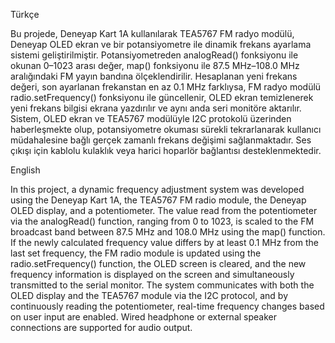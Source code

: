 Türkçe

Bu projede, Deneyap Kart 1A kullanılarak TEA5767 FM radyo modülü, Deneyap OLED ekran ve bir potansiyometre ile dinamik frekans ayarlama sistemi geliştirilmiştir. Potansiyometreden analogRead() fonksiyonu ile okunan 0–1023 arası değer, map() fonksiyonu ile 87.5 MHz–108.0 MHz aralığındaki FM yayın bandına ölçeklendirilir. Hesaplanan yeni frekans değeri, son ayarlanan frekanstan en az 0.1 MHz farklıysa, FM radyo modülü radio.setFrequency() fonksiyonu ile güncellenir, OLED ekran temizlenerek yeni frekans bilgisi ekrana yazdırılır ve aynı anda seri monitöre aktarılır. Sistem, OLED ekran ve TEA5767 modülüyle I2C protokolü üzerinden haberleşmekte olup, potansiyometre okuması sürekli tekrarlanarak kullanıcı müdahalesine bağlı gerçek zamanlı frekans değişimi sağlanmaktadır. Ses çıkışı için kablolu kulaklık veya harici hoparlör bağlantısı desteklenmektedir.

English

In this project, a dynamic frequency adjustment system was developed using the Deneyap Kart 1A, the TEA5767 FM radio module, the Deneyap OLED display, and a potentiometer. The value read from the potentiometer via the analogRead() function, ranging from 0 to 1023, is scaled to the FM broadcast band between 87.5 MHz and 108.0 MHz using the map() function. If the newly calculated frequency value differs by at least 0.1 MHz from the last set frequency, the FM radio module is updated using the radio.setFrequency() function, the OLED screen is cleared, and the new frequency information is displayed on the screen and simultaneously transmitted to the serial monitor. The system communicates with both the OLED display and the TEA5767 module via the I2C protocol, and by continuously reading the potentiometer, real-time frequency changes based on user input are enabled. Wired headphone or external speaker connections are supported for audio output.
